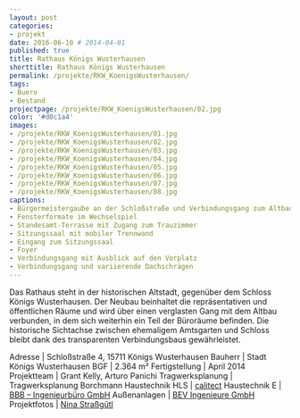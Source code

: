 ```yaml
---
layout: post
categories:
- projekt
date: 2016-06-10 # 2014-04-01
published: true
title: Rathaus Königs Wusterhausen
shorttitle: Rathaus Königs Wusterhausen
permalink: /projekte/RKW_KoenigsWusterhausen/
tags: 
- Buero
- Bestand
projectpage: /projekte/RKW_KoenigsWusterhausen/02.jpg 
color: '#d0c1a4'
images:
- /projekte/RKW_KoenigsWusterhausen/01.jpg
- /projekte/RKW_KoenigsWusterhausen/02.jpg
- /projekte/RKW_KoenigsWusterhausen/03.jpg
- /projekte/RKW_KoenigsWusterhausen/04.jpg
- /projekte/RKW_KoenigsWusterhausen/05.jpg
- /projekte/RKW_KoenigsWusterhausen/06.jpg
- /projekte/RKW_KoenigsWusterhausen/07.jpg
- /projekte/RKW_KoenigsWusterhausen/08.jpg
captions:
- Bürgermeistergaube an der Schloßstraße und Verbindungsgang zum Altbau
- Fensterformate im Wechselspiel
- Standesamt-Terrasse mit Zugang zum Trauzimmer
- Sitzungssaal mit mobiler Trennwand
- Eingang zum Sitzungssaal
- Foyer
- Verbindungsgang mit Ausblick auf den Vorplatz
- Verbindungsgang und variierende Dachschrägen
---
```

Das Rathaus steht in der historischen Altstadt, gegenüber dem Schloss Königs Wusterhausen. Der Neubau beinhaltet die repräsentativen und öffentlichen Räume und wird über einen verglasten Gang mit dem Altbau verbunden, in dem sich weiterhin ein Teil der Büroräume befinden. Die historische Sichtachse zwischen ehemaligem Amtsgarten und Schloss bleibt dank des transparenten Verbindungsbaus gewährleistet.

Adresse	            |	Schloßstraße 4, 15711 Königs Wusterhausen
Bauherr	            |	Stadt Königs Wusterhausen
BGF		            |	2.364 m²
Fertigstellung	    |	April 2014
Projektteam	        |	Grant Kelly, Arturo Panichi
Tragwerksplanung	|	Tragwerksplanung Borchmann
Haustechnik HLS	    |	[calitect](http://www.calitect.de/)
Haustechnik E	    |	[BBB – Ingenieurbüro GmbH](http://www.bbb-schwerin.de/)
Außenanlagen	    |	[BEV Ingenieure GmbH](http://www.bev-ing.de/)
Projektfotos	    |	[Nina Straßgütl](http://www.ninastrg.de/)